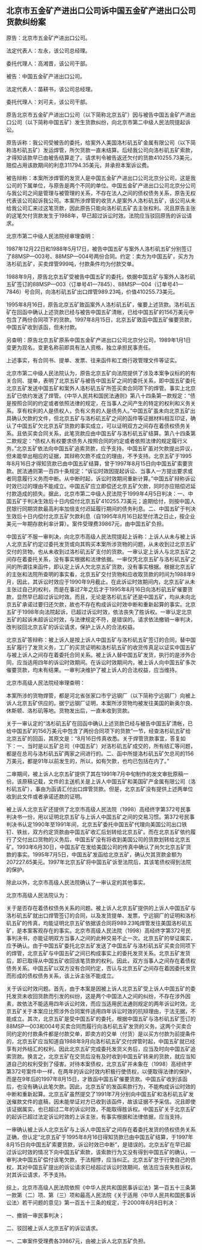 ## 北京市五金矿产进出口公司诉中国五金矿产进出口公司货款纠纷案

原告：北京市五金矿产进出口公司。

法定代表人：左永，该公司总经理。

委托代理人：高湘晋，该公司干部。

被告：中国五金矿产进出口公司。

法定代表人：苗耕书，该公司总经理。

委托代理人：刘可夫，该公司干部。

原告北京市五金矿产进出口公司（以下简称北京五矿）因与被告中国五金矿产进出口公司（以下简称中国五矿）发生货款纠纷，向北京市第二中级人民法院提起诉讼。

原告诉称：我公司受被告的委托，给案外人美国洛杉矶五矿金属有限公司（以下简称洛杉矶五矿）发运焊管，所欠货款一直未结算。后经我公司向洛杉矶五矿索款，才得知该款早已由被告结算走了。请求判令被告返还欠付的货款410255.73美元，赔偿占用该款期间的利息311794.35美元，并承担本案诉讼费。

被告辩称：本案所涉焊管的发货人是中国五金矿产进出口公司北京分公司，这是我公司的下属单位，与原告是两个不同的单位。中国五金矿产进出口公司北京分公司与我公司之间是管理与被管理的关系，不存在法人之间的债权债务关系，原告无权代表该公司起诉我公司。本案所涉焊管的收货人是案外人洛杉矶五矿，该公司从未给我公司汇来过这笔货款，因此原告只能向洛杉矶五矿去主张权利。况且原告主张的这笔欠付货款发生于1988年，早已超过诉讼时效。法院应当驳回原告的诉讼请求。

北京市第二中级人民法院经审理查明：

1987年12月22日和1988年5月17日，被告中国五矿与案外人洛杉矶五矿分别签订了88MSP—003号、88MSP—004号两份合同。约定：卖方为中国五矿，买方为洛杉矶五矿，买卖焊管999吨，付款条件均为付款交单。

1988年9月，原告北京五矿受被告中国五矿的委托，依据中国五矿与案外人洛杉矶五矿签订的88MSP—003（订单号41—7845）、88MSP—004（订单号41—7846）号合同，向洛杉矶五矿出口焊管989.23吨，价值410255.73美元。

1995年8月16日，原告北京五矿致函案外人洛杉矶五矿，催要上述货款。洛杉矶五矿在回函中确认上述货款已经与被告中国五矿清帐，已给中国五矿的156万美元中包含了两份合同项下的货款。1997年8月15日，北京五矿致函中国五矿催要货款，中国五矿收到该函，但未付款。

另查明：原告北京五矿原系中国五金矿产进出口公司北京分公司，1989年1月1日变更为现名，变更名称前即具有法人资格，独立承担民事责任。

上述事实，有合同书、提单、发票、往来函件和工商行政管理文件等证实。

北京市第二中级人民法院认为，原告北京五矿向法院提供了涉及本案争议标的的有关合同、提单，表明了北京五矿与被告中国五矿之间的委托关系，即中国五矿委托北京五矿发送中国五矿和案外人洛杉矶五矿所签买卖合同项下的焊管。事实上北京五矿已依约发送了焊管。《中华人民共和国民法通则》第八十四条第一款规定：“债是按照合同的约定或者依照法律的规定，在当事人之间产生的特定的权利和义务关系。享有权利的人是债权人，负有义务的人是债务人。”中国五矿虽未向北京五矿出具确认欠款的文件，但北京五矿与洛杉矶五矿之间的函件等证据材料相互印证，确认了中国五矿欠北京五矿货款的事实成立，可以证明双方之间存在着债权债务关系。且依买卖合同关系，此笔货款应由中国五矿与洛杉矶五矿结算。第八十四条第二款规定：“债权人有权要求债务人按照合同的约定或者依照法律的规定履行义务。”北京五矿依法向中国五矿追索货款，应予支持。中国五矿虽对欠款提出异议，但未能举出相应的证据，其辩称欠款不成立的理由，不予支持。北京五矿于1995年8月16日才得知货款已由中国五矿结算，曾于1997年8月15日向中国五矿索要货款。民法通则第一百四十条规定：“诉讼时效因提起诉讼、当事人一方提出要求或者同意履行义务而中断。从中断时起，诉讼时效期间重新计算。”中国五矿辩称诉讼时效已过的理由不能成立。中国五矿应立即偿还北京五矿欠款，同时亦应赔偿迟延付款造成的损失。据此，北京市第二中级人民法院于1999年4月5日判决：一、中国五矿于判决生效后十日内偿付北京五矿410255.73美元；逾期给付，则按中国人民银行同期贷款最高利率加倍支付迟延履行期间的债务利息。二、中国五矿于判决生效后十日内偿付北京五矿欠款利息（自1995年8月16日起至付清之日止，按企业美元一年期存款利率计算）。案件受理费39867元，由中国五矿负担。

中国五矿不服一审判决，向北京市高级人民法院提起上诉称：上诉人从未与被上诉人北京五矿约定过委托发货或向其购买本案所涉货物的问题，从未收到过北京五矿交付的货物，也从未收到过洛杉矶五矿支付的货款。一审认定上诉人与北京五矿之间存在着委托关系，没有事实根据和法律依据。一审仅凭北京五矿与洛杉矶五矿之间的所谓往来函件，即认定上诉人欠北京五矿货款，没有事实根据。根据北京五矿的主张和法院所查明的事实看，北京五矿交付货物和应收取货款的时间为1988年9月，因此，其诉讼时效应于1990年9月截止。在此诉讼时效期间内，北京五矿从未主张过自己的权利，而是在事过7年之后才于1995年8月16日向洛杉矶五矿催要货款，显然早已超过诉讼时效。而且，无论是洛杉矶五矿还是中国五矿，均从未向北京五矿承诺过要归还欠款，故也不存在构成诉讼时效中断和重新起算的事实。北京五矿于1998年向法院起诉，已超过诉讼时效，依法丧失了胜诉权。一审认定北京五矿的起诉未超诉讼时效，与法律规定不符，是错误的。请求依法撤销一审判决，改判驳回北京五矿的诉讼请求，保护上诉人的合法权益。

北京五矿答辩称：被上诉人是按上诉人中国五矿与洛杉矶五矿签订的合同，替中国五矿履行了发货义务，工厂的买货证明和洛杉矶五矿的收货传真足以证实中国五矿与被上诉人之间存在着委托合同关系。被上诉人替中国五矿发货，执行的是涉外合同，应当适用四年的诉讼时效期间。在诉讼时效期间内，被上诉人向中国五矿多次催要货款，均未有结果。一审判决维护了被上诉人的合法权益，应当维持。

北京市高级人民法院经审理查明：

本案所涉的货物焊管，都是河北省张家口市宁远钢厂（以下简称宁远钢厂）向被上诉人北京五矿供应的。据宁远钢厂证明，本案所涉货物均被发往美国的新奥尔良、休斯顿、洛杉矶等地。货物发出后，一直未收到货款。

关于一审认定的“洛杉矶五矿在回函中确认上述货款已经与被告中国五矿清帐，已给中国五矿的156万美元中包含了两份合同项下的货款”一节，经查洛杉矶五矿给北京五矿的回函，其原文是：“8月16日传真收悉。关于焊管货款事宜，答复如下：一、当时是以五矿总司（中国五矿）对洛杉矶五矿成交的，所有结汇等问题，都是在总司与洛杉矶五矿两家之间进行的。二、函中所提洛杉矶五矿欠总司的156万美元，都是91年以前发生的，所以，如有欠款，也均已包括在内了。”

二审期间，被上诉人北京五矿提供了其在1991年7月中旬制作的发文审批原稿一份。该原稿记载，文件的主送机关是上诉人中国五矿和美国矿产金属有限公司（洛杉矶五矿），事由为函请汇付出口焊管货款。但是，北京五矿没有提供上述两单位收到此文件或者承诺还款的证明。

被上诉人北京五矿还提供了北京市高级人民法院（1998）高经终字第372号民事判决书一份，用以证明北京五矿与上诉人中国五矿之间的交易习惯。第372号民事判决书认定1990年至1991年间，北京五矿委托中国五矿代理向美国公司出口铁钉、铁丝，双方约定货款由中国五矿收汇后划转给北京五矿。而在北京五矿依约履行了交付出口货物的义务后，中国五矿没有将收到美国公司的货款划转给北京五矿。1993年6月30日，中国五矿在发给美国公司的传真中确认了尚欠北京五矿货款的事实。1995年7月5日，中国五矿发函给北京五矿，确认欠其货款金额为207227.65美元。1997年北京五矿将中国五矿诉至法院后，其该笔债权得到法院的保护。

除此以外，北京市高级人民法院确认了一审认定的其他事实。

北京市高级人民法院认为：

关于是否存在着债权债务关系的问题。被上诉人北京五矿提供的上诉人中国五矿与洛杉矶五矿就出口焊管签订的合同，以及发货提单、发票，宁远钢厂的证明和洛杉矶五矿的传真，均能证明北京五矿依据该合同将989.23吨焊管发往美国洛杉矶五矿，是本案客观存在的事实。北京市高级人民法院（1998）高经终字第372号民事判决书，亦能证明双方当事人之间的此种交易不止一次。北京五矿的举证属实，应予确认。由于中国五矿委托北京五矿发送了中国五矿与洛杉矶五矿买卖合同项下的焊管，北京五矿与中国五矿之间已构成事实上的委托发货关系。北京五矿发货后，即已取得从中国五矿收回该笔货款的权利。因此，双方当事人之间存在着债权债务关系。中国五矿以双方没有合同约定，否认与北京五矿之间存在着因委托发货而形成的债权债务关系，该上诉主张不能成立。

关于诉讼时效问题。首先，由于本案是因被上诉人北京五矿受上诉人中国五矿的委托发货未收回货款而引发的纠纷，这是两个中国法人之间的纠纷，不存在涉外因素，故依法不能适用四年诉讼时效，而应当适用民法通则规定的两年诉讼时效。北京五矿关于本案应比照涉外合同案件适用四年诉讼时效的抗辩理由，于法无据，不能成立。其次，北京五矿是受中国五矿的委托，根据中国五矿与洛杉矶五矿签订的88MSP—003和004号买卖合同而履行向洛杉矶五矿发货的义务。这两个买卖合同约定的付款条件都是付款交单，即卖方的交单（付货）是以买方付款为前提条件的，北京五矿应当知道自1988年9月向洛杉矶五矿交付焊管时起，中国五矿就已经享有对外结汇的权利。因此北京五矿完成委托发货义务后，应当及时向中国五矿追索货款。换言之，北京五矿在交货后没有及时收到中国五矿转来的货款，就应当知道自己的权利受到了侵害。对待本案债权，北京五矿并未象在（1998）高经终字第372号案件中一样，在两年的诉讼时效内积极行使债权，以便取得法律的保护，而是在9年后的1997年8月15日，才致函中国五矿催要货款。中国五矿收到该函后，也没有确认此笔欠款。因此，北京五矿的发函索款行为，不能构成诉讼时效的中断和重新起算。北京五矿虽然提交了1991年7月分别向中国五矿和洛杉矶五矿发送催款文件的底稿，因未能举证对方已收到该函件，故该证据不予采信。况且即使该证据属实，也已超过二年的诉讼时效，不能取得胜诉权。中国五矿关于北京五矿的起诉已超过法定诉讼时效的上诉主张，有事实根据和法律依据，应当支持。

一审确认被上诉人北京五矿与上诉人中国五矿之间存在着委托发货的债权债务关系正确，但认定“北京五矿于1995年8月16日得知货款已由中国五矿结算，于1997年8月15日向中国五矿索要货款，诉讼时效已中断”，是错误的。北京五矿在早已超过诉讼时效的情况下向中国五矿索款，该索款行为又没有得到中国五矿的确认，一审判决中国五矿偿付该笔欠款，于法相悖，应当纠正。北京五矿怠于行使自己的债权，其对中国五矿提出的诉讼请求已经超过诉讼时效期间，依法应当丧失胜诉权。对其诉讼请求，不予支持。

综上，北京市高级人民法院依照《中华人民共和国民事诉讼法》第一百五十三条第一款第（二）项、第（三）项和最高人民法院《关于适用〈中华人民共和国民事诉讼法〉若干问题的意见》第一百五十三条的规定，于2000年6月8日判决：

一、撤销一审民事判决；

二、驳回被上诉人北京五矿的诉讼请求。

一、二审案件受理费各39867元，由被上诉人北京五矿负担。


